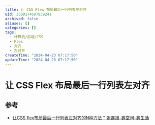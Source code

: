 ```yaml
---
title: 让 CSS Flex 布局最后一行列表左对齐
uid: 3659174697839241
archived: false
aliases: []
categories: []
tags:
  - 计算机/前端/CSS
  - Flex
  - 对齐
  - 左对齐
createTime: "2024-04-23 07:17:50"
updateTime: "2024-04-23 07:17:50"
---
```


# 让 CSS Flex 布局最后一行列表左对齐

## 参考

- [让CSS flex布局最后一行列表左对齐的N种方法 " 张鑫旭-鑫空间-鑫生活](https://www.zhangxinxu.com/wordpress/2019/08/css-flex-last-align/)
